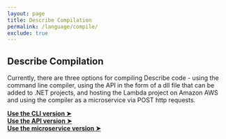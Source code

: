 ```yaml
---
layout: page
title: Describe Compilation
permalink: /language/compile/
exclude: true
---
```

## Describe Compilation

Currently, there are three options for compiling Describe code - using the command line compiler, using the API in the form of a dll file that can be added to .NET projects, and hosting the Lambda project on Amazon AWS and using the compiler as a microservice via POST http requests.

[**Use the CLI version ➤**](/DescribeDocumentation/language/compile/cli)<br>
[**Use the API version ➤**](/DescribeDocumentation/language/compile/api)<br>
[**Use the microservice version ➤**](/DescribeDocumentation/language/compile/aws)